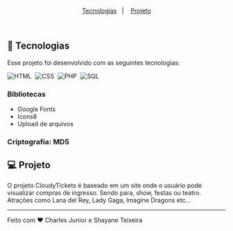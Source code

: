 <p align="center">
  <a href="#-tecnologias">Tecnologias</a>&nbsp;&nbsp;&nbsp;|&nbsp;&nbsp;&nbsp;
  <a href="#-projeto">Projeto</a>
</p>

<br>

## 🚀 Tecnologias

Esse projeto foi desenvolvido com as seguintes tecnologias:

![HTML](https://img.shields.io/badge/-HTML-FFDAB9?style=for-the-badge&logo=HTML5&logoColor=html)&nbsp;
![CSS](https://img.shields.io/badge/-CSS-87CEEB?style=for-the-badge&logo=CSS3&logoColor=css)&nbsp;
![PHP](https://img.shields.io/badge/-PHP-DDA0DD?style=for-the-badge&logo=PHP&logoColor=php)&nbsp;
![SQL](https://img.shields.io/badge/-SQL-D8BFD8?style=for-the-badge&logo=mySQL&logoColor=sql)

### Bibliotecas

- Google Fonts
- Icons8
- Upload de arquivos

### Criptografia: MD5

## 💻 Projeto

O projeto CloudyTickets é baseado em um site onde o usuário pode visualizar compras de ingresso. Sendo para, show, festas ou teatro. Atrações como Lana del Rey, Lady Gaga, Imagine Dragons etc...

---

Feito com ♥ Charles Junior e Shayane Teixeira
